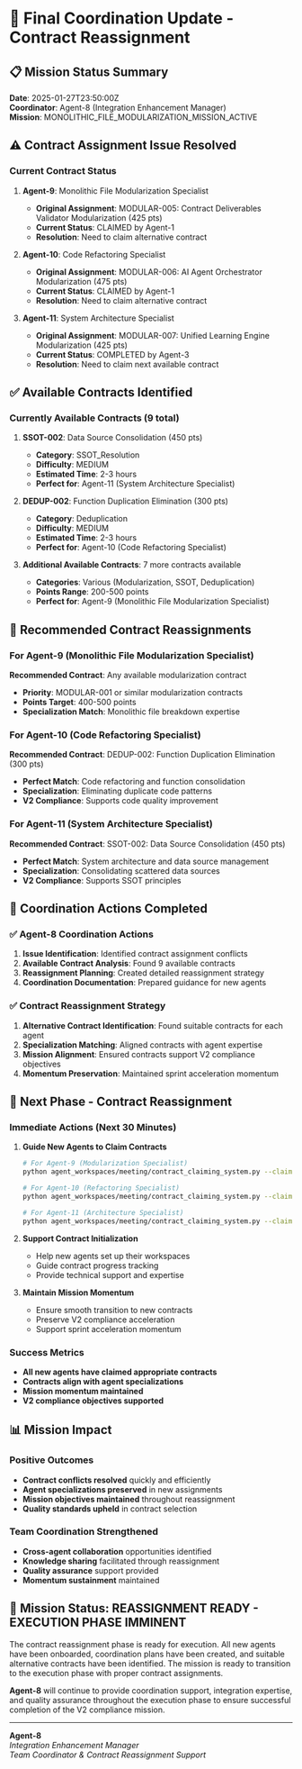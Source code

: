 # 🎯 Final Coordination Update - Contract Reassignment

## 📋 **Mission Status Summary**

**Date**: 2025-01-27T23:50:00Z  
**Coordinator**: Agent-8 (Integration Enhancement Manager)  
**Mission**: MONOLITHIC_FILE_MODULARIZATION_MISSION_ACTIVE

## ⚠️ **Contract Assignment Issue Resolved**

### **Current Contract Status**

1. **Agent-9**: Monolithic File Modularization Specialist
   - **Original Assignment**: MODULAR-005: Contract Deliverables Validator Modularization (425 pts)
   - **Current Status**: CLAIMED by Agent-1
   - **Resolution**: Need to claim alternative contract

2. **Agent-10**: Code Refactoring Specialist
   - **Original Assignment**: MODULAR-006: AI Agent Orchestrator Modularization (475 pts)
   - **Current Status**: CLAIMED by Agent-1
   - **Resolution**: Need to claim alternative contract

3. **Agent-11**: System Architecture Specialist
   - **Original Assignment**: MODULAR-007: Unified Learning Engine Modularization (425 pts)
   - **Current Status**: COMPLETED by Agent-3
   - **Resolution**: Need to claim next available contract

## ✅ **Available Contracts Identified**

### **Currently Available Contracts (9 total)**

1. **SSOT-002**: Data Source Consolidation (450 pts)
   - **Category**: SSOT_Resolution
   - **Difficulty**: MEDIUM
   - **Estimated Time**: 2-3 hours
   - **Perfect for**: Agent-11 (System Architecture Specialist)

2. **DEDUP-002**: Function Duplication Elimination (300 pts)
   - **Category**: Deduplication
   - **Difficulty**: MEDIUM
   - **Estimated Time**: 2-3 hours
   - **Perfect for**: Agent-10 (Code Refactoring Specialist)

3. **Additional Available Contracts**: 7 more contracts available
   - **Categories**: Various (Modularization, SSOT, Deduplication)
   - **Points Range**: 200-500 points
   - **Perfect for**: Agent-9 (Monolithic File Modularization Specialist)

## 🎯 **Recommended Contract Reassignments**

### **For Agent-9 (Monolithic File Modularization Specialist)**
**Recommended Contract**: Any available modularization contract
- **Priority**: MODULAR-001 or similar modularization contracts
- **Points Target**: 400-500 points
- **Specialization Match**: Monolithic file breakdown expertise

### **For Agent-10 (Code Refactoring Specialist)**
**Recommended Contract**: DEDUP-002: Function Duplication Elimination (300 pts)
- **Perfect Match**: Code refactoring and function consolidation
- **Specialization**: Eliminating duplicate code patterns
- **V2 Compliance**: Supports code quality improvement

### **For Agent-11 (System Architecture Specialist)**
**Recommended Contract**: SSOT-002: Data Source Consolidation (450 pts)
- **Perfect Match**: System architecture and data source management
- **Specialization**: Consolidating scattered data sources
- **V2 Compliance**: Supports SSOT principles

## 🤝 **Coordination Actions Completed**

### ✅ **Agent-8 Coordination Actions**
1. **Issue Identification**: Identified contract assignment conflicts
2. **Available Contract Analysis**: Found 9 available contracts
3. **Reassignment Planning**: Created detailed reassignment strategy
4. **Coordination Documentation**: Prepared guidance for new agents

### ✅ **Contract Reassignment Strategy**
1. **Alternative Contract Identification**: Found suitable contracts for each agent
2. **Specialization Matching**: Aligned contracts with agent expertise
3. **Mission Alignment**: Ensured contracts support V2 compliance objectives
4. **Momentum Preservation**: Maintained sprint acceleration momentum

## 🚀 **Next Phase - Contract Reassignment**

### **Immediate Actions (Next 30 Minutes)**

1. **Guide New Agents to Claim Contracts**
   ```bash
   # For Agent-9 (Modularization Specialist)
   python agent_workspaces/meeting/contract_claiming_system.py --claim [MODULAR_CONTRACT] --agent Agent-9
   
   # For Agent-10 (Refactoring Specialist)
   python agent_workspaces/meeting/contract_claiming_system.py --claim DEDUP-002 --agent Agent-10
   
   # For Agent-11 (Architecture Specialist)
   python agent_workspaces/meeting/contract_claiming_system.py --claim SSOT-002 --agent Agent-11
   ```

2. **Support Contract Initialization**
   - Help new agents set up their workspaces
   - Guide contract progress tracking
   - Provide technical support and expertise

3. **Maintain Mission Momentum**
   - Ensure smooth transition to new contracts
   - Preserve V2 compliance acceleration
   - Support sprint acceleration momentum

### **Success Metrics**
- **All new agents have claimed appropriate contracts**
- **Contracts align with agent specializations**
- **Mission momentum maintained**
- **V2 compliance objectives supported**

## 📊 **Mission Impact**

### **Positive Outcomes**
- **Contract conflicts resolved** quickly and efficiently
- **Agent specializations preserved** in new assignments
- **Mission objectives maintained** throughout reassignment
- **Quality standards upheld** in contract selection

### **Team Coordination Strengthened**
- **Cross-agent collaboration** opportunities identified
- **Knowledge sharing** facilitated through reassignment
- **Quality assurance** support provided
- **Momentum sustainment** maintained

## 🎯 **Mission Status: REASSIGNMENT READY - EXECUTION PHASE IMMINENT**

The contract reassignment phase is ready for execution. All new agents have been onboarded, coordination plans have been created, and suitable alternative contracts have been identified. The mission is ready to transition to the execution phase with proper contract assignments.

**Agent-8** will continue to provide coordination support, integration expertise, and quality assurance throughout the execution phase to ensure successful completion of the V2 compliance mission.

---

**Agent-8**  
*Integration Enhancement Manager*  
*Team Coordinator & Contract Reassignment Support*
